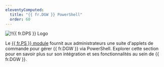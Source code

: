 ```yaml
---
eleventyComputed:
  title: "{{ fr.DGW }} PowerShell"
  order: 60
---
```

![!!{{ fr.DPS }} Logo](https://cdnweb.devolutions.net/images/projects/devolutions-powershell/logos/devolutions-powershell-color-shadow.svg)

Le [{{ fr.PS }} module](https://www.powershellgallery.com/packages/Devolutions.PowerShell/) fournit aux administrateurs une suite d'applets de commande pour gérer {{ fr.DGW }} via PowerShell. Explorer cette section pour en savoir plus sur son intégration et ses fonctionnalités au sein de {{ fr.DGW }}.